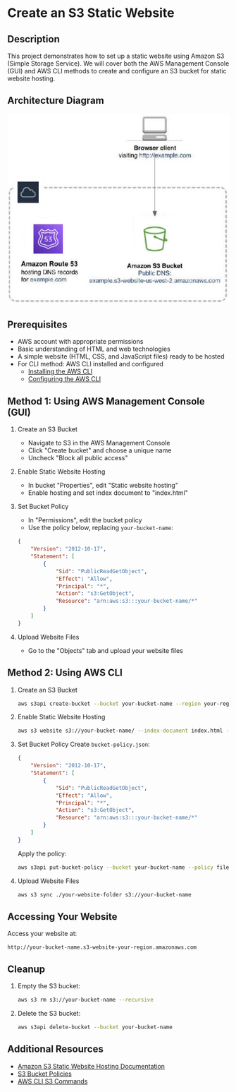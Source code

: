 # Create an S3 Static Website

## Description
This project demonstrates how to set up a static website using Amazon S3 (Simple Storage Service). We will cover both the AWS Management Console (GUI) and AWS CLI methods to create and configure an S3 bucket for static website hosting.

## Architecture Diagram 

![S3 Static Website Hosting Architecture](s3-web-hosting.png)

## Prerequisites

- AWS account with appropriate permissions
- Basic understanding of HTML and web technologies
- A simple website (HTML, CSS, and JavaScript files) ready to be hosted
- For CLI method: AWS CLI installed and configured
  - [Installing the AWS CLI](https://docs.aws.amazon.com/cli/latest/userguide/cli-chap-install.html)
  - [Configuring the AWS CLI](https://docs.aws.amazon.com/cli/latest/userguide/cli-chap-configure.html)

## Method 1: Using AWS Management Console (GUI)

1. Create an S3 Bucket
   - Navigate to S3 in the AWS Management Console
   - Click "Create bucket" and choose a unique name
   - Uncheck "Block all public access"

2. Enable Static Website Hosting
   - In bucket "Properties", edit "Static website hosting"
   - Enable hosting and set index document to "index.html"

3. Set Bucket Policy
   - In "Permissions", edit the bucket policy
   - Use the policy below, replacing `your-bucket-name`:

   ```json
   {
       "Version": "2012-10-17",
       "Statement": [
           {
               "Sid": "PublicReadGetObject",
               "Effect": "Allow",
               "Principal": "*",
               "Action": "s3:GetObject",
               "Resource": "arn:aws:s3:::your-bucket-name/*"
           }
       ]
   }
   ```

4. Upload Website Files
   - Go to the "Objects" tab and upload your website files

## Method 2: Using AWS CLI

1. Create an S3 Bucket
   ```bash
   aws s3api create-bucket --bucket your-bucket-name --region your-region --create-bucket-configuration LocationConstraint=your-region
   ```

2. Enable Static Website Hosting
   ```bash
   aws s3 website s3://your-bucket-name/ --index-document index.html --error-document error.html
   ```

3. Set Bucket Policy
   Create `bucket-policy.json`:
   ```json
   {
       "Version": "2012-10-17",
       "Statement": [
           {
               "Sid": "PublicReadGetObject",
               "Effect": "Allow",
               "Principal": "*",
               "Action": "s3:GetObject",
               "Resource": "arn:aws:s3:::your-bucket-name/*"
           }
       ]
   }
   ```
   Apply the policy:
   ```bash
   aws s3api put-bucket-policy --bucket your-bucket-name --policy file://bucket-policy.json
   ```

4. Upload Website Files
   ```bash
   aws s3 sync ./your-website-folder s3://your-bucket-name
   ```

## Accessing Your Website

Access your website at:
```
http://your-bucket-name.s3-website-your-region.amazonaws.com
```

## Cleanup

1. Empty the S3 bucket:
   ```bash
   aws s3 rm s3://your-bucket-name --recursive
   ```

2. Delete the S3 bucket:
   ```bash
   aws s3api delete-bucket --bucket your-bucket-name
   ```

## Additional Resources

- [Amazon S3 Static Website Hosting Documentation](https://docs.aws.amazon.com/AmazonS3/latest/userguide/WebsiteHosting.html)
- [S3 Bucket Policies](https://docs.aws.amazon.com/AmazonS3/latest/userguide/example-bucket-policies.html)
- [AWS CLI S3 Commands](https://docs.aws.amazon.com/cli/latest/reference/s3/)